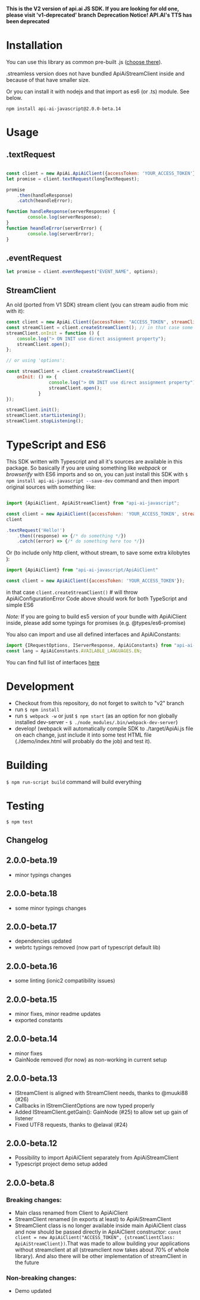 **This is the V2 version of api.ai JS SDK. If you are looking for old one, please visit 'v1-deprecated' branch**
**Deprecation Notice!  API.AI's TTS has been deprecated**

# Installation

You can use this library as common pre-built .js ([choose there](target)).

.streamless version does not have bundled ApiAiStreamClient inside and because of that have smaller size.

Or you can install it with nodejs and that import as es6 (or .ts) module. See below. 

`npm install api-ai-javascript@2.0.0-beta.14`


# Usage

## .textRequest

```javascript

const client = new ApiAi.ApiAiClient({accessToken: 'YOUR_ACCESS_TOKEN'});
let promise = client.textRequest(longTextRequest);

promise
    .then(handleResponse)
    .catch(heandleError);

function handleResponse(serverResponse) {
        console.log(serverResponse);
}
function heandleError(serverError) {
        console.log(serverError);
}

```

## .eventRequest

```javascript
let promise = client.eventRequest("EVENT_NAME", options);
```

## StreamClient

An old (ported from V1 SDK) stream client (you can stream audio from mic with it):

```javascript
const client = new ApiAi.Client({accessToken: "ACCESS_TOKEN", streamClientClass: ApiAi.ApiAiStreamClient});
const streamClient = client.createStreamClient(); // in that case some default settings will be applied
streamClient.onInit = function () {
    console.log("> ON INIT use direct assignment property");
    streamClient.open();
};

// or using 'options': 

const streamClient = client.createStreamClient({
    onInit: () => {
                console.log("> ON INIT use direct assignment property");
                streamClient.open();
            }
});

streamClient.init();
streamClient.startListening();
streamClient.stopListening();
```

# TypeScript and ES6

This SDK written with Typescript and all it's sources are available in this package. So basically if you are using something like *webpack* or *browserify* with ES6 imports and so on, you can just install this SDK with `$ npm install api-ai-javascript --save-dev` command and then import original sources with something like:

```javascript

import {ApiAiClient, ApiAiStreamClient} from "api-ai-javascript";

const client = new ApiAiClient({accessToken: 'YOUR_ACCESS_TOKEN', streamClientClass: ApiAiStreamClient});
client

.textRequest('Hello!')
    .then((response) => {/* do something */})
    .catch((error) => {/* do something here too */})

```

Or (to include only http client, without stream, to save some extra kilobytes ): 

```javascript
import {ApiAiClient} from "api-ai-javascript/ApiAiClient"

const client = new ApiAiClient({accessToken: 'YOUR_ACCESS_TOKEN'});

```

in that case `client.createStreamClient()` # will throw ApiAiConfigurationError
Code above should work for both TypeScript and simple ES6

*Note:* If you are going to build es5 version of your bundle with ApiAiClient inside, please add some typings for promises (e.g. @types/es6-promise)

You also can import and use all defined interfaces and ApiAiConstants:

```javascript
import {IRequestOptions, IServerResponse, ApiAiConstants} from "api-ai-javascript/ApiAiClient"
const lang = ApiAiConstants.AVAILABLE_LANGUAGES.EN;
```

You can find full list of interfaces [here](ts/Interfaces.ts)

# Development

* Checkout from this repository, do not forget to switch to "v2" branch
* run `$ npm install`
* run `$ webpack -w` or just `$ npm start` (as an option for non globally installed dev-server - `$ ./node_modules/.bin/webpack-dev-server`)
* develop! (webpack will automatically compile SDK to ./target/ApiAi.js file on each change, just include it into some test HTML file (./demo/index.html will probably do the job) and test it).

# Building

`$ npm run-script build` command will build everything

# Testing

`$ npm test`

## Changelog

## 2.0.0-beta.19
* minor typings changes
## 2.0.0-beta.18
* some minor typings changes

## 2.0.0-beta.17
* dependencies updated
* webrtc typings removed (now part of typescript default lib)

## 2.0.0-beta.16
* some linting (ionic2 compatibility issues)

## 2.0.0-beta.15
* minor fixes, minor readme updates
* exported constants

## 2.0.0-beta.14
* minor fixes
* GainNode removed (for now) as non-working in current setup

## 2.0.0-beta.13
* IStreamClient is aligned with StreamClient needs, thanks to @muuki88 (#26)
* Callbacks in IStremClientOptions are now typed properly
* Added IStreamClient.getGain(): GainNode (#25) to allow set up gain of listener
* Fixed UTF8 requests, thanks to @elaval (#24)

## 2.0.0-beta.12

* Possibility to import ApiAiClient separately from ApiAiStreamClient 
* Typescript project demo setup added 

## 2.0.0-beta.8
### Breaking changes:
* Main class renamed from Client to ApiAiClient
* StreamClient renamed (in exports at least) to ApiAiStreamClient
* StreamClient class is no longer available inside main ApiAiClient class and now should be passed directly in ApiAiClient constructor: `const client = new ApiAiClient("ACCESS_TOKEN", {streamClientClass: ApiAiStreamClient})`.That was made to allow building your applications without streamclient at all (streamclient now takes about 70% of whole library). And also there will be other implementation of streamClient in the future

### Non-breaking changes:
* Demo updated
